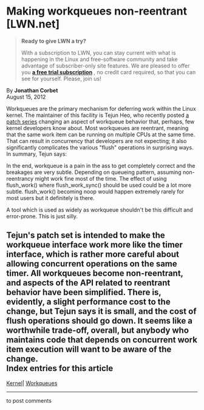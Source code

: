 # Making workqueues non-reentrant [LWN.net]

> **Ready to give LWN a try?**
> 
> With a subscription to LWN, you can stay current with what is happening in the Linux and free-software community and take advantage of subscriber-only site features. We are pleased to offer you **[a free trial subscription](https://lwn.net/Promo/nst-trial/claim)** , no credit card required, so that you can see for yourself. Please, join us! 

By **Jonathan Corbet**  
August 15, 2012 

Workqueues are the primary mechanism for deferring work within the Linux kernel. The maintainer of this facility is Tejun Heo, who recently posted [a patch series](/Articles/511190/) changing an aspect of workqueue behavior that, perhaps, few kernel developers know about. Most workqueues are reentrant, meaning that the same work item can be running on multiple CPUs at the same time. That can result in concurrency that developers are not expecting; it also significantly complicates the various "flush" operations in surprising ways. In summary, Tejun says: 

In the end, workqueue is a pain in the ass to get completely correct and the breakages are very subtle. Depending on queueing pattern, assuming non-reentrancy might work fine most of the time. The effect of using flush_work() where flush_work_sync() should be used could be a lot more subtle. flush_work() becoming noop would happen extremely rarely for most users but it definitely is there. 

A tool which is used as widely as workqueue shouldn't be this difficult and error-prone. This is just silly. 

Tejun's patch set is intended to make the workqueue interface work more like the timer interface, which is rather more careful about allowing concurrent operations on the same timer. All workqueues become non-reentrant, and aspects of the API related to reentrant behavior have been simplified. There is, evidently, a slight performance cost to the change, but Tejun says it is small, and the cost of flush operations should go down. It seems like a worthwhile trade-off, overall, but anybody who maintains code that depends on concurrent work item execution will want to be aware of the change.  
Index entries for this article  
---  
[Kernel](/Kernel/Index)| [Workqueues](/Kernel/Index#Workqueues)  
  


* * *

to post comments 
